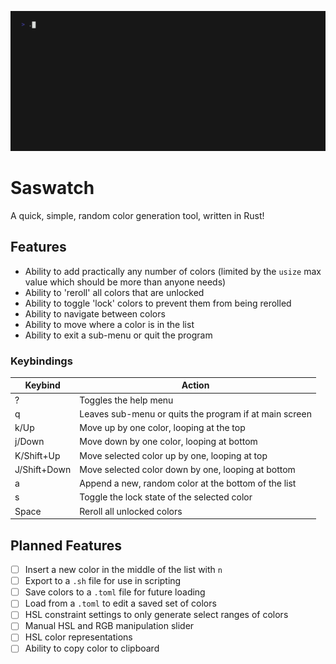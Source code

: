 ![Demo Gif](./demo.gif)
# Saswatch
A quick, simple, random color generation tool, written in Rust!
## Features
- Ability to add practically any number of colors (limited by the `usize` max value which should be more than anyone needs)
- Ability to 'reroll' all colors that are unlocked
- Ability to toggle 'lock' colors to prevent them from being rerolled
- Ability to navigate between colors
- Ability to move where a color is in the list
- Ability to exit a sub-menu or quit the program 
### Keybindings
| Keybind      | Action                                                 |
| ------------ | ------------------------------------------------------ |
| ?            | Toggles the help menu                                  |
| q            | Leaves sub-menu or quits the program if at main screen |
| k/Up         | Move up by one color, looping at the top               |
| j/Down       | Move down by one color, looping at bottom              |
| K/Shift+Up   | Move selected color up by one, looping at top          |
| J/Shift+Down | Move selected color down by one, looping at bottom     |
| a            | Append a new, random color at the bottom of the list   |
| s            | Toggle the lock state of the selected color            |
| Space        | Reroll all unlocked colors                             |
## Planned Features
- [ ] Insert a new color in the middle of the list with `n`
- [ ] Export to a `.sh` file for use in scripting
- [ ] Save colors to a `.toml` file for future loading
- [ ] Load from a `.toml` to edit a saved set of colors
- [ ] HSL constraint settings to only generate select ranges of colors
- [ ] Manual HSL and RGB manipulation slider
- [ ] HSL color representations
- [ ] Ability to copy color to clipboard
